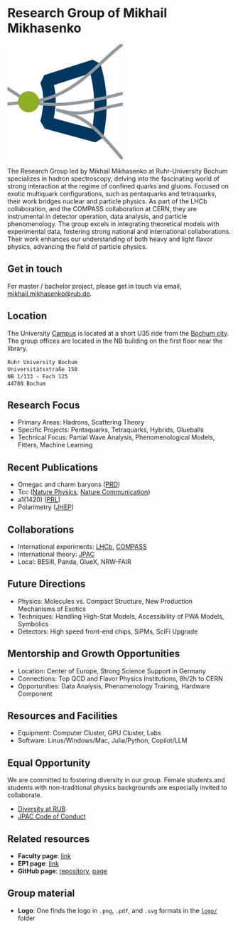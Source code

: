 # Research Group of Mikhail Mikhasenko

![](logo/ep1mikhasenko_logo_small.svg)

The Research Group led by Mikhail Mikhasenko at Ruhr-University Bochum specializes in hadron spectroscopy, delving into the fascinating world of strong interaction at the regime of confined quarks and gluons. Focused on exotic multiquark configurations, such as pentaquarks and tetraquarks, their work bridges nuclear and particle physics. As part of the LHCb collaboration, and the COMPASS collaboration at CERN, they are instrumental in detector operation, data analysis, and particle phenomenology. The group excels in integrating theoretical models with experimental data, fostering strong national and international collaborations. Their work enhances our understanding of both heavy and light flavor physics, advancing the field of particle physics.

## Get in touch

For master / bachelor project, please get in touch via email, <mikhail.mikhasenko@rub.de>.

## Location

The University [Campus](https://maps.app.goo.gl/uyEPZsB8Ep3vmPsG9) is located at a short U35 ride from the [Bochum city](https://maps.app.goo.gl/jhP9Tc6zo5K9ewBu8). The group offices are located in the NB building on the first floor near the library.

```
Ruhr University Bochum
Universitätsstraße 150
NB 1/133 - Fach 125
44780 Bochum
```

## Research Focus

- Primary Areas: Hadrons, Scattering Theory
- Specific Projects: Pentaquarks, Tetraquarks, Hybrids, Glueballs
- Technical Focus: Partial Wave Analysis, Phenomenological Models, Fitters, Machine Learning

## Recent Publications

- Omegac and charm baryons ([PRD](https://inspirehep.net/literature/1879440))
- Tcc ([Nature Physics](https://inspirehep.net/literature/1915457), [Nature Communication](https://inspirehep.net/literature/1915358))
- a1(1420) ([PRL](https://inspirehep.net/literature/1800396))
- Polarimetry ([JHEP](https://inspirehep.net/literature/2623821))

## Collaborations

- International experiments: [LHCb](https://lhcb-outreach.web.cern.ch/), [COMPASS](https://wwwcompass.cern.ch/)
- International theory: [JPAC](https://www.jpac-physics.org/)
- Local: BESIII, Panda, GlueX, NRW-FAIR

## Future Directions

- Physics: Molecules vs. Compact Structure, New Production Mechanisms of Exotics
- Techniques: Handling High-Stat Models, Accessibility of PWA Models, Symbolics
- Detectors: High speed front-end chips, SiPMs, SciFi Upgrade

## Mentorship and Growth Opportunities

- Location: Center of Europe, Strong Science Support in Germany
- Connections: Top QCD and Flavor Physics Institutions, 8h/2h to CERN
- Opportunities: Data Analysis, Phenomenology Training, Hardware Component

## Resources and Facilities

- Equipment: Computer Cluster, GPU Cluster, Labs
- Software: Linus/Windows/Mac, Julia/Python, Copilot/LLM

## Equal Opportunity

We are committed to fostering diversity in our group.
Female students and students with non-traditional physics backgrounds are especially invited to collaborate.

- [Diversity at RUB](https://uni.ruhr-uni-bochum.de/en/diversity)
- [JPAC Code of Conduct](https://www.jpac-physics.org/material/code-of-conduct)

## Related resources

- **Faculty page**: [link](https://www.physik.ruhr-uni-bochum.de/en/Professuren/prof-dr-mikhail-mikhasenko/)
- **EP1 page**: [link](https://www.ep1.ruhr-uni-bochum.de/en/research/research-group-mikhasenko/)
- **GitHub page**: [repository](https://github.com/mmikhasenko/agmikhasenko), [page](https://mmikhasenko.github.io/agmikhasenko)

## Group material

- **Logo**: One finds the logo in `.png`, `.pdf`, and `.svg` formats in the [`logo/`](logo/) folder
